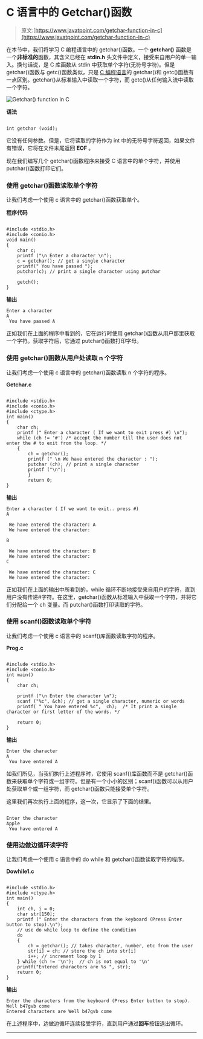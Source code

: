 # C 语言中的 Getchar()函数

> 原文:[https://www.javatpoint.com/getchar-function-in-c](https://www.javatpoint.com/getchar-function-in-c)

在本节中，我们将学习 C 编程语言中的 getchar()函数。一个 **getchar()** 函数是一个**非标准的**函数，其含义已经在 **stdin.h** 头文件中定义，接受来自用户的单一输入。换句话说，是 C 库函数从 stdin 中获取单个字符(无符号字符)。但是 getchar()函数与 getc()函数类似，只是 [C 编程语言](https://www.javatpoint.com/c-programming-language-tutorial)的 getchar()和 getc()函数有一点区别。getchar()从标准输入中读取一个字符，而 getc()从任何输入流中读取一个字符。

![Getchar() function in C](../Images/fcf6dcbf63ace10669fb01a87fe709e8.png)

**语法**

```

int getchar (void);

```

它没有任何参数。但是，它将读取的字符作为 int 中的无符号字符返回，如果文件有错误，它将在文件末尾返回 **EOF** 。

现在我们编写几个 getchar()函数程序来接受 C 语言中的单个字符，并使用 putchar()函数打印它们。

### 使用 getchar()函数读取单个字符

让我们考虑一个使用 c 语言中的 getchar()函数获取单个。

**程序代码**

```

#include <stdio.h>
#include <conio.h>	
void main()
{
	char c;	
	printf ("\n Enter a character \n");
	c = getchar(); // get a single character
	printf(" You have passed ");
	putchar(c); // print a single character using putchar

	getch();
}

```

**输出**

```
Enter a character
A
 You have passed A

```

正如我们在上面的程序中看到的，它在运行时使用 getchar()函数从用户那里获取一个字符。获取字符后，它通过 putchar()函数打印字母。

### 使用 getchar()函数从用户处读取 n 个字符

让我们考虑一个使用 c 语言中的 getchar()函数读取 n 个字符的程序。

**Getchar.c**

```

#include <stdio.h>
#include <conio.h>
#include <ctype.h> 
int main()	
{
	char ch; 
	printf (" Enter a character ( If we want to exit press #) \n");
	while (ch != '#') /* accept the number till the user does not enter the # to exit from the loop. */
	{
		ch = getchar(); 
		printf (" \n We have entered the character : ");
		putchar (ch); // print a single character
		printf ("\n");
		}	
		return 0;
}

```

**输出**

```
Enter a character ( If we want to exit.. press #)
A

 We have entered the character: A
 We have entered the character:

B

 We have entered the character: B
 We have entered the character:
C

 We have entered the character: C
 We have entered the character:

```

正如我们在上面的输出中所看到的，while 循环不断地接受来自用户的字符，直到用户没有传递#字符。在这里，getchar()函数从标准输入中获取一个字符，并将它们分配给一个 ch 变量。而 putchar()函数打印读取的字符。

### 使用 scanf()函数读取单个字符

让我们考虑一个使用 c 语言中的 scanf()库函数读取字符的程序。

**Prog.c**

```

#include <stdio.h>
#include <conio.h>
int main()
{
	char ch;

	printf ("\n Enter the character \n");
	scanf ("%c", &ch); // get a single character, numeric or words
	printf( " You have entered %c",  ch);  /* It print a single character or first letter of the words. */

	return 0;
}

```

**输出**

```
Enter the character
A
 You have entered A

```

如我们所见，当我们执行上述程序时，它使用 scanf()库函数而不是 getchar()函数来获取单个字符或一组字符。但是有一个小小的区别；scanf()函数可以从用户处获取单个或一组字符，而 getchar()函数只能接受单个字符。

这里我们再次执行上面的程序，这一次，它显示了下面的结果。

```

Enter the character
Apple
 You have entered A

```

### 使用边做边循环读字符

让我们考虑一个使用 c 语言中的 do while 和 getchar()函数读取字符的程序。

**Dowhile1.c**

```

#include <stdio.h>
#include <ctype.h>
int main()
{
	int ch, i = 0;
	char str[150]; 
    printf (" Enter the characters from the keyboard (Press Enter button to stop).\n");
    // use do while loop to define the condition
    do
    {
    	ch = getchar(); // takes character, number, etc from the user
    	str[i] = ch; // store the ch into str[i]
    	i++; // increment loop by 1
	} while (ch != '\n');  // ch is not equal to '\n'
	printf("Entered characters are %s ", str); 
	return 0;
}

```

**输出**

```
Enter the characters from the keyboard (Press Enter button to stop).
Well b47gvb come
Entered characters are Well b47gvb come

```

在上述程序中，边做边循环连续接受字符，直到用户通过**回车**按钮退出循环。

* * *